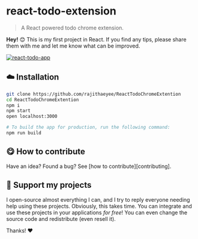 <!-- Please do not edit this file. Edit the `blah` field in the `package.json` instead. If in doubt, open an issue. -->


# react-todo-extension

> A React powered todo chrome extension.

**Hey!** :blush: This is my first project in React. If you find any tips, please share them with me and let me know what can be improved.

[![react-todo-app](https://i.imgur.com/cXGrkEK.png)](https://github.com/rajithaeyee/ReactTodoChromeExtention)

## :cloud: Installation

```sh
git clone https://github.com/rajithaeyee/ReactTodoChromeExtention
cd ReactTodoChromeExtention
npm i
npm start
open localhost:3000

# To build the app for production, run the following command:
npm run build
```

## :yum: How to contribute
Have an idea? Found a bug? See [how to contribute][contributing].


## :sparkling_heart: Support my projects

I open-source almost everything I can, and I try to reply everyone needing help using these projects. Obviously,
this takes time. You can integrate and use these projects in your applications *for free*! You can even change the source code and redistribute (even resell it).

Thanks! :heart:
